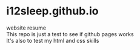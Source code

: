 # i12sleep.github.io
website resume  
This repo is just a test to see if github pages works  
It's also to test my html and css skills
